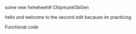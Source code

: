 some new heheheeh# ChipmunkObGen

hello and welcome to the second edit because im practicing 

Functional code

